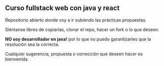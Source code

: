 ## **Curso fullstack web con java y react**

Repositorio abierto donde voy a ir subiendo las prácticas propuestas.

Siéntanse libres de copiarlas, clonar el repo, hacer un fork o lo que deseen.

**NO soy desarrollador en java!** por lo que no puedo garantizarles que la resolución sea la correcta.

Cualquier sugerencia, propuesta o corrección que deseen hacer es bienvenida.


